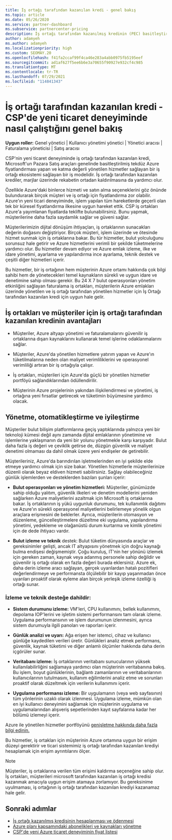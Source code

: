 ```yaml
---
title: İş ortağı tarafından kazanılan kredi - genel bakış
ms.topic: article
ms.date: 05/26/2020
ms.service: partner-dashboard
ms.subservice: partnercenter-pricing
description: İş ortağı tarafından kazanılmış kredinin (PEC) basitleştirilmiş tekdüz Azure fiyatlandırması ve katma değerli yönetilen hizmetler sunarken marjlarda rekabeti ortadan kaldırmaya nasıl yardımcı olduğunu öğrenin.
author: adamyeh
ms.author: adamyeh
ms.localizationpriority: high
ms.custom: SEOMAY.20
ms.openlocfilehash: f41fa2ccaf99f4ca46e283a4abb0975fb5195eef
ms.sourcegitcommit: ad1af627f5ee6b6e3a70655f90927e932cf4c985
ms.translationtype: MT
ms.contentlocale: tr-TR
ms.lasthandoff: 07/29/2021
ms.locfileid: "114841343"
---
```

# <a name="partner-earned-credit---an-overview-of-how-it-works-in-the-new-commerce-experience-in-csp"></a>İş ortağı tarafından kazanılan kredi - CSP'de yeni ticaret deneyiminde nasıl çalıştığını genel bakış

**Uygun roller:** Genel yönetici | Kullanıcı yönetimi yönetici | Yönetici aracısı | Faturalama yöneticisi | Satış aracısı

CSP'nin yeni ticaret deneyiminde iş ortağı tarafından kazanılan kredi, Microsoft'un Pazara Satış araçları genelinde basitleştirilmiş tekdüz Azure fiyatlandırması yapan ve katma değerli yönetilen hizmetler sağlayan bir iş ortağı ekosistemi sağlayan bir iş modelidir. İş ortağı tarafından kazanılan krediler, marjlar üzerinde rekabetin ortadan kaldırılmasına da yardımcı olur.

Özellikle Azure'daki binlerce hizmeti ve satın alma seçeneklerini göz önünde bulundurarak birçok müşteri ve iş ortağı için fiyatlandırma zor olabilir. Azure'ın yeni ticari deneyiminde, işlem yapılan tüm hareketlerde geçerli olan tek bir küresel fiyatlandırma ilkesine uygun hareket ettik. CSP iş ortakları Azure'a yayımlanan fiyatlarda teklifte bulunabilirsiniz. Bunu yapmak, müşterilerine daha fazla saydamlık sağlar ve güveni sağlar.

Müşterilerimizin dijital dönüşüm ihtiyaçları, iş ortaklarının sunacakları değerin doğasını değiştiriyor. Birçok müşteri, işlem üzerinde ve ötesinde hizmet sunmak için iş ortaklarına bakar. Bu tür hizmetler, bulut yolculuğunu sorunsuz hale getirir ve Azure hizmetlerini verimli bir şekilde tüketmelerine yardımcı olur. Bu hizmetler devam ediyor ve Azure emlak izleme, ilke ve idare yönetimi, ayarlama ve yapılandırma ince ayarlama, teknik destek ve çeşitli diğer hizmetleri içerir. 

Bu hizmetler, bir iş ortağının hem müşterinin Azure ortamı hakkında çok bilgi sahibi hem de yönetecekleri temel kaynakların sürekli ve uygun idare ve denetimine sahip olması gerekir. Bu 24 X 7 bulut operasyonları yönetim etkinliğini sağlayan faturalama  iş ortakları, müşterilerin Azure emlakları üzerinde yönetilen ve iş ortağı tarafından yönetilen hizmetler için İş Ortağı tarafından kazanılan kredi için uygun hale gelir.


## <a name="benefits-of-the-partner-earned-credit-for-partners-and-customers"></a>İş ortakları ve müşteriler için iş ortağı tarafından kazanılan kredinin avantajları

- Müşteriler, Azure altyapı yönetimi ve faturalamalarını güvenilir iş ortaklarına dışarı kaynaklarını kullanarak temel işlerine odaklanmalarını sağlar.

- Müşteriler, Azure'da yönetilen hizmetlere yatırım yapan ve Azure'ın tüketilmalarına neden olan maliyet verimliliklerini ve operasyonel verimliliği artıran bir iş ortağıyla çalışır.

- İş ortakları, müşterileri için Azure'da güçlü bir yönetilen hizmetler portföyü sağlandıklarından ödüllendirilir.  

- Müşterinin Azure projelerinin yakından ilişkilendirmesi ve yönetimi, iş ortağına yeni fırsatlar getirecek ve tüketimin büyümesine yardımcı olacak. 

## <a name="manage-automate-and-optimize"></a>Yönetme, otomatikleştirme ve iyileştirme

Müşteriler bulut bilişim platformlarına geçiş yaptıklarında yalnızca yeni bir teknoloji kümesi değil aynı zamanda dijital emlaklarının yönetimine ve işlemlerine yaklaşmanın da yeni bir yolunu yönetmekle karşı karşıyadır. Bulut daha fazla iş değeri ve çeviklik getirse de, düzgün güvenlik ve maliyet denetimi olmaması da dahil olmak üzere yeni endişeler de getirebilir. 

Müşterileriniz, Azure'da barındırılan işletmelerinden en iyi şekilde elde etmeye yardımcı olmak için size bakar. Yönetilen hizmetlerle müşterilerinize düzenli olarak beyaz eldiven hizmeti sabilirsiniz. Sağlay olabileceğiniz günlük işlemlerden ve desteklerden bazıları şunları içerir:

- **Bulut operasyonları ve yönetim hizmetleri:** Müşteriler, günümüzde sahip olduğu yalıtım, güvenlik ilkeleri ve denetim modellerini yeniden sağlarken Azure maliyetlerini azaltmak için Microsoft iş ortaklarına bakar. İş ortaklarının iş yükü uygunluk durumunu, tek kullanımlık dağıtımı ve Azure'ın sürekli operasyonel maliyetlerini belirlemeye yönelik olgun araçlara erişmesini de beklerler. Ayrıca, müşterilerin otomasyon ve düzenleme, güncelleştirmelere düzeltme eki uygulama, yapılandırma yönetimi, yedekleme ve olağanüstü durum kurtarma ve kimlik yönetimi için de dede ihtiyacı vardır. 

- **Bulut izleme ve teknik** destek: Bulut tüketim dünyasında araçlar ve gereksinimler gelişti, ancak IT altyapısını yönetmek için doğru kaynağı bulma endişesi değişmemiştir. Çoğu kuruluş, IT'nin her yönünü izlemek için gereken zaman, kaynak veya adanmış personele sahip değildir ve güvenilir iş ortağı olarak en fazla değeri burada eklersiniz. Azure ek, daha derin izleme aracı sağlayan, gerçek uyarılardan hatalı pozitifleri değerlendirmeye ve performansta ölçülebilir bir kayıp yaşanmadan önce uyarıları proaktif olarak eyleme alan birçok yerleşik izleme özelliği iş ortağı sunar. 


### <a name="included-in-monitoring-and-technical-support"></a>İzleme ve teknik desteğe dahildir:

- **Sistem durumunu izleme:** VM'leri, CPU kullanımını, bellek kullanımını, depolama IOP'lerini ve işletim sistemi performansını tam olarak izleme. Uygulama performansının ve işlem durumunun izlenmesini, ayrıca sistem durumuyla ilgili panoları ve raporları içerir.

- **Günlük analizi ve uyarı:** Ağa erişen her istemci, cihaz ve kullanıcı günlüğe kaydedilen verileri üretir. Günlükleri analiz etmek performans, güvenlik, kaynak tüketimi ve diğer anlamlı ölçümler hakkında daha derin içgörüler sunar.

- **Veritabanı izleme:** İş ortaklarının veritabanı sunucularının yüksek kullanılabilirliğini sağlamaya yardımcı olan müşterinin veritabanına bakış. Bu işlem, boyut günlüklerinin, bağlantı zamanlarının ve veritabanlarının kullanıcılarının tutulmasını, kullanım eğilimlerini analiz etme ve sorunları proaktif olarak düzeltmek için verilerin kullanımını içerir.

- **Uygulama performansı izleme:** Bir uygulamanın (veya web sayfasının) tüm yönlerinin uzaklı olarak izlenmesi. Uygulama izleme, mümkün olan en iyi kullanıcı deneyimini sağlamak için müşterinin uygulama ve uygulamalarından alışveriş sepetlerinden kayıt sayfalarına kadar her bölümü izlemeyi içerir.

Azure ile yönetilen hizmetler portföyünü [genişletme hakkında daha fazla bilgi edinin.](https://partner.microsoft.com/campaigns/cloud-playbooks-thank-you)

Bu hizmetler, iş ortakları için müşterinin Azure ortamına uygun bir erişim düzeyi gerektirir ve ticari sistemimiz iş ortağı tarafından kazanılan krediyi hesaplamak için erişim ayrıntılarını ölçer.  

>[!Note]
>Müşteriler, iş ortaklarına verilen tüm erişimi kaldırma seçeneğine sahip olur. İş ortakları, müşterileri microsoft tarafından kazanılan iş ortağı kredisi kazanmak amacıyla uygun erişim atamaya zorlamıyor. Bu gereksinime uyulmaması, iş ortağının iş ortağı tarafından kazanılan krediyi kazanamaz hale gelir.

## <a name="next-steps"></a>Sonraki adımlar

- [İş ortağı kazanılmış kredisinin hesaplanması ve ödenmesi](partner-earned-credit-explanation.md)
- [Azure planı kapsamındaki abonelikleri ve kaynakları yönetme](azure-plan-manage.md)
- [CSP'de yeni Azure ticaret deneyiminin fiyat listesi](azure-plan-price-list.md)